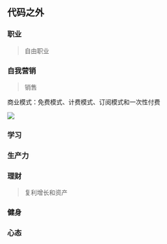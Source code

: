 ## 代码之外

### 职业

> 自由职业

### 自我营销

> 销售

商业模式：免费模式、计费模式、订阅模式和一次性付费

![](https://youke1.picui.cn/s1/2025/07/12/68725e45bd280.png)


### 学习


### 生产力


### 理财

> 复利增长和资产


### 健身


### 心态
